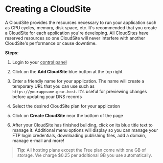 # Creating a CloudSite

A CloudSite provides the resources necessary to run your application such as CPU cycles, memory, disk space, etc. It's recommended that you create a CloudSite for each application you're developing. All CloudSites have reserved resources so one CloudSite will never interfere with another CloudSite's performance or cause downtime.

**Steps:** 

  1. Login to your [control panel](https://my.gearhost.com/account/login)
 
  2. Click on the **Add CloudSite** blue button at the top right
 
  3. Enter a friendly name for your application. The name will create a temporary URL that you can use such as `https://yourappname.gear.host`. It's useful for previewing changes before updating your DNS records
 
  4. Select the desired CloudSite plan for your application
 
  5. Click on **Create CloudSite** near the bottom of the page

  6. After your CloudSite has finished building, click on its blue title text to manage it. Additional menu options will display so you can manage your FTP login credentials, downloading publishing files, add a domain, manage e-mail and more!

>**Tip:** All hosting plans except the Free plan come with one GB of storage. We charge $0.25 per additional GB you use automatically.

